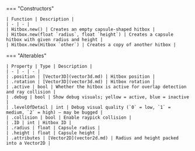 === "Constructors"

    | Function | Description |
    | - | - |
    | Hitbox.new() | Creates an empty capsule-shaped hitbox |
    | Hitbox.new(float `radius`, float `height`) | Creates a capsule hitbox with given radius and height |
    | Hitbox.new(Hitbox `other`) | Creates a copy of another hitbox |

=== "Alterables"

    | Property | Type | Description |
    | - | - | - |
    | .position | [Vector3D](vector3d.md) | Hitbox position |
    | .rotation | [Vector3D](vector3d.md) | Hitbox rotation |
    | .active | bool | Whether the hitbox is active for overlap detection and ray collision |
    | .debug | bool | Show debug visuals; yellow = active, blue = inactive |
    | .levelOfDetail | int | Debug visual quality (`0` = low, `1` = medium, `2` = high) — may be bugged |
    | .collision | bool | Enable raypick collision |
    | .ID | int | Hitbox ID |
    | .radius | float | Capsule radius |
    | .height | float | Capsule height |
    | .attributes | [Vector2D](vector2d.md) | Radius and height packed into a Vector2D |